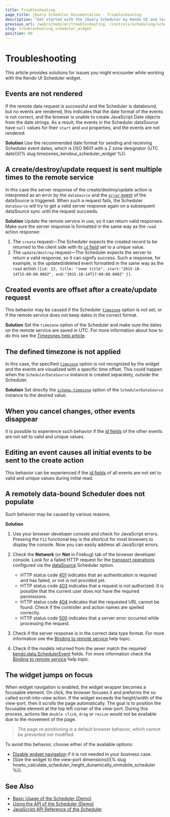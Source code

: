 ```yaml
---
title: Troubleshooting
page_title: jQuery Scheduler Documentation - Troubleshooting
description: "Get started with the jQuery Scheduler by Kendo UI and learn how to deal with issues you may encounter while using the widget."
previous_url: /web/scheduler/troubleshooting, /controls/scheduling/scheduler/troubleshoot/troubleshooting
slug: troubleshooting_scheduler_widget
position: 60
---
```


# Troubleshooting

This article provides solutions for issues you might encounter while working with the Kendo UI Scheduler widget.

## Events are not rendered

If the remote data request is successful and the Scheduler is databound, but no events are rendered, this indicates that the date format of the events is not correct, and the browser is unable to create JavaScript Date objects from the date strings. As a result, the events in the Scheduler dataSource have `null` values for their `start` and `end` properties, and the events are not rendered.

**Solution** Use the recommended date format for sending and receiving Scheduler event dates, which is [ISO 8601 with a Z zone designator (UTC date)]({% slug timezones_kendoui_scheduler_widget %}).

## A create/destroy/update request is sent multiple times to the remote service

In this case the server response of the create/destroy/update action is interpreted as an error by the `dataSource` and the [`error` event](/api/framework/datasource#events-error) of the dataSource is triggered. When such a request fails, the Scheduler `dataSource` will try to get a valid server response again on a subsequent dataSource sync until the request succeeds.

**Solution** Update the remote service in use, so it can return valid responses. Make sure the server response is formatted in the same way as the `read` action response:

1. The `create` request&mdash;The Scheduler expects the created record to be returned to the client side with its [`id` field](/api/javascript/data/schedulerevent#fields-id) set to a unique value.
1. The `update/destroy` request&mdash;The Scheduler expects the server to return a valid response, so it can signify success. Such a response, for example, is the updated/deleted event formatted in the same way as the `read` action `[{id: 23, title: "some title", start:"2015-10-14T15:00:00.000Z", end:"2015-10-14T17:00:00.000Z" }]`.

## Created events are offset after a create/update request

This behavior may be caused if the Scheduler [`timezone`](/api/javascript/ui/scheduler/configuration/timezone) option is not set, or if the remote service does not keep dates in the correct format.

**Solution** Set the `timezone` option of the Scheduler and make sure the dates on the remote service are saved in UTC. For more information about how to do this see the [Timezones help article](/web/scheduler/timezones).

## The defined timezone is not applied

In this case, the specified [`timezone`](/api/javascript/ui/scheduler/configuration/timezone) option is not recognized by the widget and the events are visualized with a specific time offset. This could happen when the `SchedulerDataSource` instance is created separately, outside the Scheduler.

**Solution** Set directly the [`schema.timezone`](/api/javascript/data/schedulerdatasource/configuration/schema.timezone) option of the `SchedulerDataSource` instance to the desired value.

## When you cancel changes, other events disappear

It is possible to experience such behavior if the [id fields](/api/javascript/data/schedulerevent#fields-id) of the other events are not set to valid and unique values.

## Editing an event causes all initial events to be sent to the create action

This behavior can be experienced if the [id fields](/api/javascript/data/schedulerevent#fields-id) of all events are not set to valid and unique values during initial read.

## A remotely data-bound Scheduler does not populate

Such behavior may be caused by various reasons.

**Solution**

1. Use your browser developer console and check for JavaScript errors. Pressing the `F12` functional key is the shortcut for most browsers to display the console. Now you can easily address all JavaScript errors.
1. Check the **Network** (or **Net** in Firebug) tab of the browser developer console. Look for a failed HTTP request for the [transport operations](/api/javascript/data/datasource/configuration/transport) configured via the [dataSource](/api/javascript/ui/scheduler/configuration/datasource) Scheduler option.

    * HTTP status code [401](https://en.wikipedia.org/wiki/List_of_HTTP_status_codes#401) indicates that an authentication is required and has failed, or not is not provided yet.
    * HTTP status code [403](https://en.wikipedia.org/wiki/List_of_HTTP_status_codes#403) indicates that a request is not authorized. It is possible that the current user does not have the required permissions.
    * HTTP status code [404](https://en.wikipedia.org/wiki/List_of_HTTP_status_codes#404) indicates that the requested URL cannot be found. Check if the controller and action names are spelled correctly.
    * HTTP status code [500](https://en.wikipedia.org/wiki/List_of_HTTP_status_codes#500) indicates that a server error occurred while processing the request.

1. Check if the server response is in the correct data type format. For more information see the [Binding to remote service](/web/scheduler/overview#binding-to-remote-service) help topic.
1. Check if the models returned from the sever match the required [kendo.data.SchedulerEvent](/api/javascript/data/schedulerevent) fields. For more information check the [Binding to remote service](/web/scheduler/overview#binding-to-remote-service) help topic.

## The widget jumps on focus

When widget navigation is enabled, the widget wrapper becomes a focusable element. On click, the browser focuses it and preforms the so called scroll-into-view action. If the widget exceeds the height/width of the view-port, then it scrolls the page automatically. The goal is to position the focusable element at the top left corner of the view-port. During this process, actions like `double click`, `drag` or `resize` would not be available due to the movement of the page.

> The page re-positioning is a default browser behavior, which cannot be prevented nor modified.

To avoid this behavior, choose either of the available options:
* [Disable widget navigation](/api/javascript/ui/scheduler/configuration/selectable) if it is not needed in your business case.
* [Size the widget to the view-port dimensions]({% slug howto_calculate_scheduler_height_dunamically_onmobile_scheduler %}).

## See Also

* [Basic Usage of the Scheduler (Demo)](https://demos.telerik.com/kendo-ui/scheduler/index)
* [Using the API of the Scheduler (Demo)](https://demos.telerik.com/kendo-ui/scheduler/api)
* [JavaScript API Reference of the Scheduler](/api/javascript/ui/scheduler)
